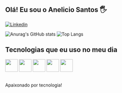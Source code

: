## Olá! Eu sou o Anelicio Santos 🖐️

[![Linkedin](https://img.shields.io/badge/LinkedIn-0077B5?style=for-the-badge&logo=linkedin&logoColor=white)](https://www.linkedin.com/in/anelicio-santos-947129237/)

![Anurag's GitHub stats](https://github-readme-stats.vercel.app/api?username=AnelicioDev&show_icons=true&bg_color=00000000)
![Top Langs](https://github-readme-stats.vercel.app/api/top-langs/?username=AnelicioDev&layout=compact)

## Tecnologias que eu uso no meu dia

<div style="display: inline_block">

  <img width="40" src="https://cdn.jsdelivr.net/gh/devicons/devicon@latest/icons/dart/dart-original.svg" />
  <img width="40" src="https://cdn.jsdelivr.net/gh/devicons/devicon@latest/icons/flutter/flutter-original.svg" />
  <img width="40" src="https://cdn.jsdelivr.net/gh/devicons/devicon@latest/icons/java/java-original.svg" />
  <img width="40" src="https://cdn.jsdelivr.net/gh/devicons/devicon@latest/icons/kotlin/kotlin-original.svg" />
  <img width="40" src="https://cdn.jsdelivr.net/gh/devicons/devicon@latest/icons/spring/spring-original.svg" />
          
          
 
</div><br/>

Apaixonado por tecnologia!

